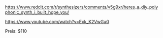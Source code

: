 https://www.reddit.com/r/synthesizers/comments/v5g9xr/heres_a_diy_polyphonic_synth_i_built_hope_you/

https://www.youtube.com/watch?v=Exk_K2VwGu0

Preis: $110
